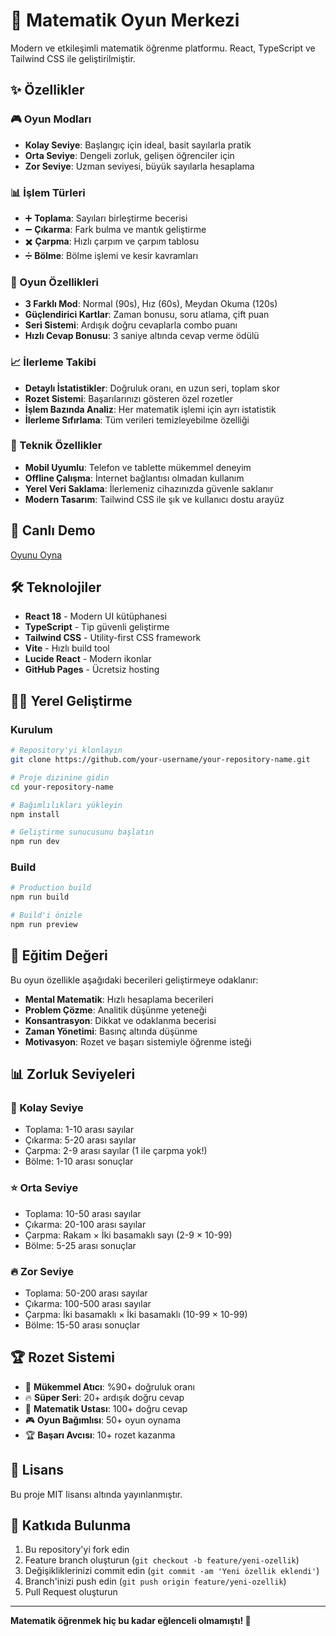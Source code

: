 # 🧮 Matematik Oyun Merkezi

Modern ve etkileşimli matematik öğrenme platformu. React, TypeScript ve Tailwind CSS ile geliştirilmiştir.

## ✨ Özellikler

### 🎮 Oyun Modları
- **Kolay Seviye**: Başlangıç için ideal, basit sayılarla pratik
- **Orta Seviye**: Dengeli zorluk, gelişen öğrenciler için  
- **Zor Seviye**: Uzman seviyesi, büyük sayılarla hesaplama

### 📊 İşlem Türleri
- ➕ **Toplama**: Sayıları birleştirme becerisi
- ➖ **Çıkarma**: Fark bulma ve mantık geliştirme
- ✖️ **Çarpma**: Hızlı çarpım ve çarpım tablosu
- ➗ **Bölme**: Bölme işlemi ve kesir kavramları

### 🎯 Oyun Özellikleri
- **3 Farklı Mod**: Normal (90s), Hız (60s), Meydan Okuma (120s)
- **Güçlendirici Kartlar**: Zaman bonusu, soru atlama, çift puan
- **Seri Sistemi**: Ardışık doğru cevaplarla combo puanı
- **Hızlı Cevap Bonusu**: 3 saniye altında cevap verme ödülü

### 📈 İlerleme Takibi
- **Detaylı İstatistikler**: Doğruluk oranı, en uzun seri, toplam skor
- **Rozet Sistemi**: Başarılarınızı gösteren özel rozetler
- **İşlem Bazında Analiz**: Her matematik işlemi için ayrı istatistik
- **İlerleme Sıfırlama**: Tüm verileri temizleyebilme özelliği

### 📱 Teknik Özellikler
- **Mobil Uyumlu**: Telefon ve tablette mükemmel deneyim
- **Offline Çalışma**: İnternet bağlantısı olmadan kullanım
- **Yerel Veri Saklama**: İlerlemeniz cihazınızda güvenle saklanır
- **Modern Tasarım**: Tailwind CSS ile şık ve kullanıcı dostu arayüz

## 🚀 Canlı Demo

[Oyunu Oyna](https://your-username.github.io/your-repository-name/)

## 🛠️ Teknolojiler

- **React 18** - Modern UI kütüphanesi
- **TypeScript** - Tip güvenli geliştirme
- **Tailwind CSS** - Utility-first CSS framework
- **Vite** - Hızlı build tool
- **Lucide React** - Modern ikonlar
- **GitHub Pages** - Ücretsiz hosting

## 🏃‍♂️ Yerel Geliştirme

### Kurulum
```bash
# Repository'yi klonlayın
git clone https://github.com/your-username/your-repository-name.git

# Proje dizinine gidin
cd your-repository-name

# Bağımlılıkları yükleyin
npm install

# Geliştirme sunucusunu başlatın
npm run dev
```

### Build
```bash
# Production build
npm run build

# Build'i önizle
npm run preview
```

## 🎯 Eğitim Değeri

Bu oyun özellikle aşağıdaki becerileri geliştirmeye odaklanır:

- **Mental Matematik**: Hızlı hesaplama becerileri
- **Problem Çözme**: Analitik düşünme yeteneği  
- **Konsantrasyon**: Dikkat ve odaklanma becerisi
- **Zaman Yönetimi**: Basınç altında düşünme
- **Motivasyon**: Rozet ve başarı sistemiyle öğrenme isteği

## 📊 Zorluk Seviyeleri

### 🌱 Kolay Seviye
- Toplama: 1-10 arası sayılar
- Çıkarma: 5-20 arası sayılar
- Çarpma: 2-9 arası sayılar (1 ile çarpma yok!)
- Bölme: 1-10 arası sonuçlar

### ⭐ Orta Seviye  
- Toplama: 10-50 arası sayılar
- Çıkarma: 20-100 arası sayılar
- Çarpma: Rakam × İki basamaklı sayı (2-9 × 10-99)
- Bölme: 5-25 arası sonuçlar

### 🔥 Zor Seviye
- Toplama: 50-200 arası sayılar
- Çıkarma: 100-500 arası sayılar  
- Çarpma: İki basamaklı × İki basamaklı (10-99 × 10-99)
- Bölme: 15-50 arası sonuçlar

## 🏆 Rozet Sistemi

- 🎯 **Mükemmel Atıcı**: %90+ doğruluk oranı
- 🔥 **Süper Seri**: 20+ ardışık doğru cevap
- 👑 **Matematik Ustası**: 100+ doğru cevap
- 🎮 **Oyun Bağımlısı**: 50+ oyun oynama
- 🏆 **Başarı Avcısı**: 10+ rozet kazanma

## 📄 Lisans

Bu proje MIT lisansı altında yayınlanmıştır.

## 🤝 Katkıda Bulunma

1. Bu repository'yi fork edin
2. Feature branch oluşturun (`git checkout -b feature/yeni-ozellik`)
3. Değişikliklerinizi commit edin (`git commit -am 'Yeni özellik eklendi'`)
4. Branch'inizi push edin (`git push origin feature/yeni-ozellik`)
5. Pull Request oluşturun

---

**Matematik öğrenmek hiç bu kadar eğlenceli olmamıştı! 🎉**
